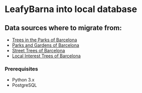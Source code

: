 # LeafyBarna into local database

## Data sources where to migrate from:

- [Trees in the Parks of Barcelona](https://opendata-ajuntament.barcelona.cat/resources/bcn/Arbrat/OD_Arbrat_Parcs_BCN.json)
- [Parks and Gardens of Barcelona](https://opendata-ajuntament.barcelona.cat/data/dataset/5d43ed16-f93a-442f-8853-4bf2191b2d39/resource/b42797a8-3be7-4504-ad7c-12174de222de/download)
- [Street Trees of Barcelona](https://raw.githubusercontent.com/fitfulg/leafybarna/main/static/OD_Arbrat_Viari_BCN.json)
- [Local Interest Trees of Barcelona](https://opendata-ajuntament.barcelona.cat/data/dataset/7052709e-1087-4ef3-862a-1a6c3e9a7200/resource/7ffcae4a-5b1f-4d2e-8b3e-2659ba521736/download)

### Prerequisites

- Python 3.x
- PostgreSQL
